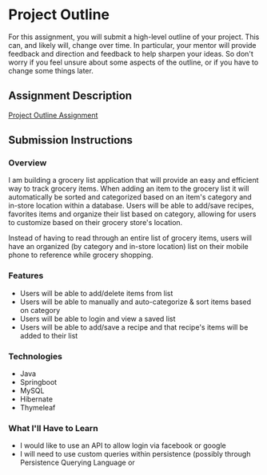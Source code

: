 # Project Outline
For this assignment, you will submit a high-level outline of your project. This can, and likely will, change over time. In particular, your mentor will provide feedback and direction and feedback to help sharpen your ideas. So don't worry if you feel unsure about some aspects of the outline, or if you have to change some things later.

## Assignment Description
[Project Outline Assignment](https://education.launchcode.org/liftoff/assignments/project-outline/)

## Submission Instructions

### Overview
I am building a grocery list application that will provide an easy and efficient way to track grocery items. When adding an item to the grocery list it will automatically be sorted and categorized based on an item's category and in-store location within a database. Users will be able to add/save recipes, favorites items and organize their list based on category, allowing for users to customize based on their grocery store's location. 

Instead of having to read through an entire list of grocery items, users will have an organized (by category and in-store location) list on their mobile phone to reference while grocery shopping.

### Features
- Users will be able to add/delete items from list
- Users will be able to manually and auto-categorize & sort items based on category
- Users will be able to login and view a saved list
- Users will be able to add/save a recipe and that recipe's items will be added to their list

### Technologies
- Java
- Springboot
- MySQL
- Hibernate
- Thymeleaf

### What I'll Have to Learn
- I would like to use an API to allow login via facebook or google
- I will need to use custom queries within persistence (possibly through Persistence Querying Language or 
